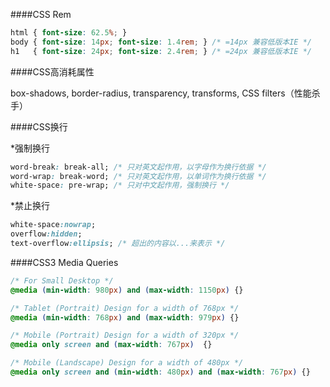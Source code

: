 ####CSS Rem
```css
html { font-size: 62.5%; } 
body { font-size: 14px; font-size: 1.4rem; } /* =14px 兼容低版本IE */
h1   { font-size: 24px; font-size: 2.4rem; } /* =24px 兼容低版本IE */
```

####CSS高消耗属性

box-shadows,
border-radius,
transparency,
transforms,
CSS filters（性能杀手）

####CSS换行

*强制换行

```css
word-break: break-all; /* 只对英文起作用，以字母作为换行依据 */
word-wrap: break-word; /* 只对英文起作用，以单词作为换行依据 */
white-space: pre-wrap; /* 只对中文起作用，强制换行 */
```

*禁止换行
```css
white-space:nowrap;
overflow:hidden;
text-overflow:ellipsis; /* 超出的内容以...来表示 */
```

####CSS3 Media Queries
```css
/* For Small Desktop */
@media (min-width: 980px) and (max-width: 1150px) {}
```

```css
/* Tablet (Portrait) Design for a width of 768px */
@media (min-width: 768px) and (max-width: 979px) {}
```

```css
/* Mobile (Portrait) Design for a width of 320px */
@media only screen and (max-width: 767px)  {}
```

```css
/* Mobile (Landscape) Design for a width of 480px */
@media only screen and (min-width: 480px) and (max-width: 767px) {}
```

